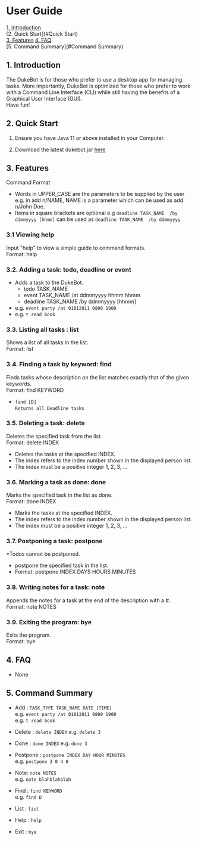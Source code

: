 # User Guide
[1. Introduction](#Introduction)  
[2. Quick Start](#Quick Start)  
[3. Features](#Features)
[4. FAQ](#FAQ)   
[5. Command Summary](#Command Summary) 

## 1. Introduction <a name="Introduction"></a>
The DukeBot is for those who prefer to use a desktop app for managing tasks. 
More importantly, DukeBot is optimized for those who prefer to work with a Command 
Line Interface (CLI) while still having the benefits of a Graphical User Interface (GUI).  
Have fun!

## 2. Quick Start <a name="Quick Start"></a>
1. Ensure you have Java 11 or above installed in your Computer.  

1. Download the latest dukebot.jar [here](https://github.com/calvincxz/duke/releases)

## 3. Features <a name="Features"></a>

Command Format
* Words in UPPER_CASE are the parameters to be supplied by the user 
e.g. in add n/NAME, NAME is a parameter which can be used as add n/John Doe.
* Items in square brackets are optional e.g `deadline TASK_NAME  /by ddmmyyyy [hhmm]`
can be used as `deadline TASK_NAME  /by ddmmyyyy`


### 3.1 Viewing help
Input "help" to view a simple guide to command formats.  
Format: help

### 3.2. Adding a task: todo, deadline or event
* Adds a task to the DukeBot.
    * todo TASK_NAME 
    * event TASK_NAME /at ddmmyyyy hhmm hhmm  
    * deadline TASK_NAME /by ddmmyyyy [hhmm]
* e.g. `event party /at 01012011 0800 1900`
* e.g. `t read book`

### 3.3. Listing all tasks : list
Shows a list of all tasks in the list.  
Format: list

### 3.4. Finding a task by keyword: find
Finds tasks whose description on the list matches exactly that of the given keywords.  
Format: find KEYWORD 
* `find [D]  `  
`Returns all Deadline tasks`

### 3.5. Deleting a task: delete
Deletes the specified task from the list.  
Format: delete INDEX
* Deletes the tasks at the specified INDEX.
* The index refers to the index number shown in the displayed person list.
* The index must be a positive integer 1, 2, 3, …​

### 3.6. Marking a task as done: done  
Marks the specified task in the list as done.  
Format: done INDEX
* Marks the tasks at the specified INDEX.
* The index refers to the index number shown in the displayed person list.
* The index must be a positive integer 1, 2, 3, …​

### 3.7. Postponing a task: postpone  
*Todos cannot be postponed.

* postpone the specified task in the list.  
* Format: postpone INDEX DAYS HOURS MINUTES  

### 3.8. Writing notes for a task: note  
Appends the notes for a task at the end of the description with a #.  
Format: note NOTES

### 3.9. Exiting the program: bye  
Exits the program.  
Format: bye

## 4. FAQ <a name="FAQ"></a>
* None

## 5. Command Summary <a name="Command Summary"></a>
* Add : `TASK_TYPE TASK_NAME DATE [TIME]`  
e.g. `event party /at 01012011 0800 1900`   
e.g. `t read book`

* Delete : `delete INDEX`
e.g. `delete 3`

* Done : `done INDEX`
e.g. `done 3`

* Postpone : `postpone INDEX DAY HOUR MINUTES`  
e.g. `postpone 3 0 4 0`

* Note: `note NOTES`  
e.g. `note blahblahblah`

* Find : `find KEYWORD`   
e.g. `find D`
* List : `list`
* Help : `help`
* Exit : `bye`

